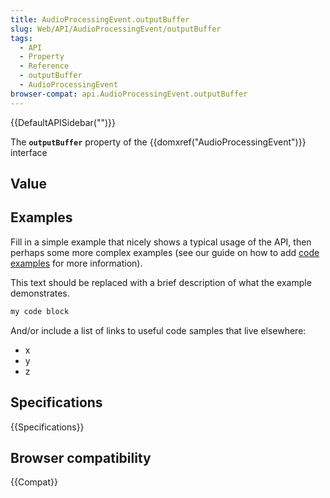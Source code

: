 ```yaml
---
title: AudioProcessingEvent.outputBuffer
slug: Web/API/AudioProcessingEvent/outputBuffer
tags:
  - API
  - Property
  - Reference
  - outputBuffer
  - AudioProcessingEvent
browser-compat: api.AudioProcessingEvent.outputBuffer
---
```

{{DefaultAPISidebar("")}}

The **`outputBuffer`** property of the {{domxref("AudioProcessingEvent")}} interface 

## Value



## Examples

Fill in a simple example that nicely shows a typical usage of the API, then perhaps some more complex examples (see our guide on how to add [code examples](/en-US/docs/MDN/Contribute/Structures/Code_examples) for more information).

This text should be replaced with a brief description of what the example demonstrates.

```js
my code block
```

And/or include a list of links to useful code samples that live elsewhere:

*   x
*   y
*   z

## Specifications

{{Specifications}}

## Browser compatibility

{{Compat}}


